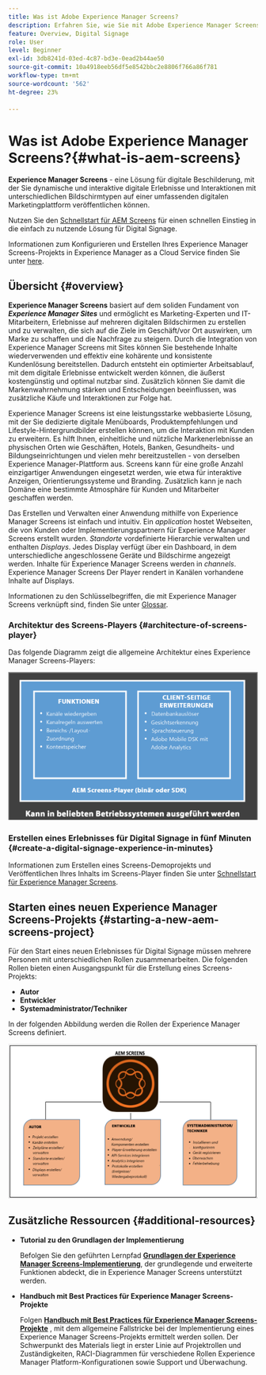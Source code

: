 ```yaml
---
title: Was ist Adobe Experience Manager Screens?
description: Erfahren Sie, wie Sie mit Adobe Experience Manager Screens - einer Lösung für digitale Beschilderung - dynamische und interaktive digitale Erlebnisse und Interaktionen mit verschiedenen Bildschirmtypen auf einer umfassenden digitalen Marketingplattform veröffentlichen können.
feature: Overview, Digital Signage
role: User
level: Beginner
exl-id: 3db8241d-03ed-4c87-bd3e-0ead2b44ae50
source-git-commit: 10a4918eeb56df5e8542bbc2e8806f766a86f781
workflow-type: tm+mt
source-wordcount: '562'
ht-degree: 23%

---
```


# Was ist Adobe Experience Manager Screens?{#what-is-aem-screens}

**Experience Manager Screens** - eine Lösung für digitale Beschilderung, mit der Sie dynamische und interaktive digitale Erlebnisse und Interaktionen mit unterschiedlichen Bildschirmtypen auf einer umfassenden digitalen Marketingplattform veröffentlichen können.

Nutzen Sie den [Schnellstart für AEM Screens](kickstart-for-aem-screens.md) für einen schnellen Einstieg in die einfach zu nutzende Lösung für Digital Signage.

Informationen zum Konfigurieren und Erstellen Ihres Experience Manager Screens-Projekts in Experience Manager as a Cloud Service finden Sie unter [here](https://experienceleague.adobe.com/docs/experience-manager-cloud-service/content/screens-as-cloud-service/home.html).

## Übersicht {#overview}

**Experience Manager Screens** basiert auf dem soliden Fundament von ***Experience Manager Sites*** und ermöglicht es Marketing-Experten und IT-Mitarbeitern, Erlebnisse auf mehreren digitalen Bildschirmen zu erstellen und zu verwalten, die sich auf die Ziele im Geschäft/vor Ort auswirken, um Marke zu schaffen und die Nachfrage zu steigern. Durch die Integration von Experience Manager Screens mit Sites können Sie bestehende Inhalte wiederverwenden und effektiv eine kohärente und konsistente Kundenlösung bereitstellen. Dadurch entsteht ein optimierter Arbeitsablauf, mit dem digitale Erlebnisse entwickelt werden können, die äußerst kostengünstig und optimal nutzbar sind. Zusätzlich können Sie damit die Markenwahrnehmung stärken und Entscheidungen beeinflussen, was zusätzliche Käufe und Interaktionen zur Folge hat.

Experience Manager Screens ist eine leistungsstarke webbasierte Lösung, mit der Sie dedizierte digitale Menüboards, Produktempfehlungen und Lifestyle-Hintergrundbilder erstellen können, um die Interaktion mit Kunden zu erweitern. Es hilft Ihnen, einheitliche und nützliche Markenerlebnisse an physischen Orten wie Geschäften, Hotels, Banken, Gesundheits- und Bildungseinrichtungen und vielen mehr bereitzustellen - von derselben Experience Manager-Plattform aus. Screens kann für eine große Anzahl einzigartiger Anwendungen eingesetzt werden, wie etwa für interaktive Anzeigen, Orientierungssysteme und Branding. Zusätzlich kann je nach Domäne eine bestimmte Atmosphäre für Kunden und Mitarbeiter geschaffen werden.

Das Erstellen und Verwalten einer Anwendung mithilfe von Experience Manager Screens ist einfach und intuitiv. Ein *application* hostet Webseiten, die von Kunden oder Implementierungspartnern für Experience Manager Screens erstellt wurden. *Standorte* vordefinierte Hierarchie verwalten und enthalten *Displays*. Jedes Display verfügt über ein Dashboard, in dem unterschiedliche angeschlossene Geräte und Bildschirme angezeigt werden. Inhalte für Experience Manager Screens werden in *channels*. Experience Manager Screens Der Player rendert in Kanälen vorhandene Inhalte auf Displays.

Informationen zu den Schlüsselbegriffen, die mit Experience Manager Screens verknüpft sind, finden Sie unter [Glossar](screens-glossary.md).

### Architektur des Screens-Players {#architecture-of-screens-player}

Das folgende Diagramm zeigt die allgemeine Architektur eines Experience Manager Screens-Players:

![chlimage_1-29](assets/chlimage_1-29.png)

### Erstellen eines Erlebnisses für Digital Signage in fünf Minuten {#create-a-digital-signage-experience-in-minutes}

Informationen zum Erstellen eines Screens-Demoprojekts und Veröffentlichen Ihres Inhalts im Screens-Player finden Sie unter [Schnellstart für Experience Manager Screens](kickstart-for-aem-screens.md).

## Starten eines neuen Experience Manager Screens-Projekts {#starting-a-new-aem-screens-project}

Für den Start eines neuen Erlebnisses für Digital Signage müssen mehrere Personen mit unterschiedlichen Rollen zusammenarbeiten. Die folgenden Rollen bieten einen Ausgangspunkt für die Erstellung eines Screens-Projekts:

* **Autor**
* **Entwickler**
* **Systemadministrator/Techniker**

In der folgenden Abbildung werden die Rollen der Experience Manager Screens definiert.

![chlimage_1-30](assets/chlimage_1-30.png)


## Zusätzliche Ressourcen {#additional-resources}

* **Tutorial zu den Grundlagen der Implementierung**

   Befolgen Sie den geführten Lernpfad **[Grundlagen der Experience Manager Screens-Implementierung](https://experienceleague.adobe.com/?launch=AEM-7a)**, der grundlegende und erweiterte Funktionen abdeckt, die in Experience Manager Screens unterstützt werden.

* **Handbuch mit Best Practices für Experience Manager Screens-Projekte**

   Folgen **[Handbuch mit Best Practices für Experience Manager Screens-Projekte](/help/using/about-guide.md)** , mit dem allgemeine Fallstricke bei der Implementierung eines Experience Manager Screens-Projekts ermittelt werden sollen. Der Schwerpunkt des Materials liegt in erster Linie auf Projektrollen und Zuständigkeiten, RACI-Diagrammen für verschiedene Rollen Experience Manager Platform-Konfigurationen sowie Support und Überwachung.

<!-- DEAD LINK * **New Adobe Customer Support Experience**

   Follow **[Customer One for Enterprise Help](https://docs.adobe.com/content/help/en/customer-one/using/home.htmlhome.html#)** to learn more about Admin Console Support tickets. -->
